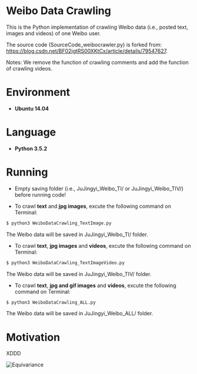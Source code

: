 # Weibo Data Crawling

This is the Python implementation of crawling Weibo data (i.e., posted text, images and videos) of one Weibo user.

The source code (SourceCode_weibocrawler.py) is forked from: https://blog.csdn.net/BF02jgtRS00XKtCx/article/details/79547627.

Notes: We remove the function of crawling comments and add the function of crawling videos.

# Environment

* __Ubuntu 14.04__

# Language

* __Python 3.5.2__

# Running

* Empty saving folder (i.e., JuJingyi_Weibo_TI/ or JuJingyi_Weibo_TIV/) before running code!

* To crawl **text** and **jpg images**, excute the following command on Terminal:
```bash
$ python3 WeiboDataCrawling_TextImage.py
```
The Weibo data will be saved in JuJingyi_Weibo_TI/ folder.

* To crawl **text**, **jpg images** and **videos**, excute the following command on Terminal:
```bash
$ python3 WeiboDataCrawling_TextImageVideo.py
```
The Weibo data will be saved in JuJingyi_Weibo_TIV/ folder.

* To crawl **text**, **jpg and gif images** and **videos**, excute the following command on Terminal:
```bash
$ python3 WeiboDataCrawling_ALL.py
```
The Weibo data will be saved in JuJingyi_Weibo_ALL/ folder.

# Motivation

XDDD

![Equivariance](https://github.com/HeZhang1994/weibo-data-crawling/blob/master/JuJingyi.jpg)

